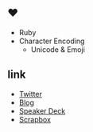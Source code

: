 ## :heart:
- Ruby
- Character Encoding
  - Unicode & Emoji 

## link
- [Twitter](https://twitter.com/ima1zumi)
- [Blog](https://imaizumimr.hatenablog.com/)
- [Speaker Deck](https://speakerdeck.com/ima1zumi)
- [Scrapbox](https://scrapbox.io/ima1zumi/)
